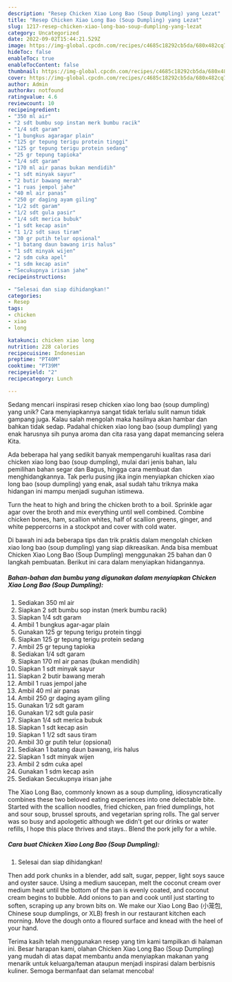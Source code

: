 ```yaml
---
description: "Resep Chicken Xiao Long Bao (Soup Dumpling) yang Lezat"
title: "Resep Chicken Xiao Long Bao (Soup Dumpling) yang Lezat"
slug: 1217-resep-chicken-xiao-long-bao-soup-dumpling-yang-lezat
category: Uncategorized
date: 2022-09-02T15:44:21.529Z
image: https://img-global.cpcdn.com/recipes/c4685c18292cb5da/680x482cq70/chicken-xiao-long-bao-soup-dumpling-foto-resep-utama.jpg
hideToc: false
enableToc: true
enableTocContent: false
thumbnail: https://img-global.cpcdn.com/recipes/c4685c18292cb5da/680x482cq70/chicken-xiao-long-bao-soup-dumpling-foto-resep-utama.jpg
cover: https://img-global.cpcdn.com/recipes/c4685c18292cb5da/680x482cq70/chicken-xiao-long-bao-soup-dumpling-foto-resep-utama.jpg
author: Admin
authorAv: notfound
ratingvalue: 4.6
reviewcount: 10
recipeingredient:
- "350 ml air"
- "2 sdt bumbu sop instan merk bumbu racik"
- "1/4 sdt garam"
- "1 bungkus agaragar plain"
- "125 gr tepung terigu protein tinggi"
- "125 gr tepung terigu protein sedang"
- "25 gr tepung tapioka"
- "1/4 sdt garam"
- "170 ml air panas bukan mendidih"
- "1 sdt minyak sayur"
- "2 butir bawang merah"
- "1 ruas jempol jahe"
- "40 ml air panas"
- "250 gr daging ayam giling"
- "1/2 sdt garam"
- "1/2 sdt gula pasir"
- "1/4 sdt merica bubuk"
- "1 sdt kecap asin"
- "1 1/2 sdt saus tiram"
- "30 gr putih telur opsional"
- "1 batang daun bawang iris halus"
- "1 sdt minyak wijen"
- "2 sdm cuka apel"
- "1 sdm kecap asin"
- "Secukupnya irisan jahe"
recipeinstructions:

- "Selesai dan siap dihidangkan!"
categories:
- Resep
tags:
- chicken
- xiao
- long

katakunci: chicken xiao long 
nutrition: 228 calories
recipecuisine: Indonesian
preptime: "PT40M"
cooktime: "PT39M"
recipeyield: "2"
recipecategory: Lunch

---
```





Sedang mencari inspirasi resep chicken xiao long bao (soup dumpling) yang unik? Cara menyiapkannya sangat tidak terlalu sulit namun tidak gampang juga. Kalau salah mengolah maka hasilnya akan hambar dan bahkan tidak sedap. Padahal chicken xiao long bao (soup dumpling) yang enak harusnya sih punya aroma dan cita rasa yang dapat memancing selera Kita.





Ada beberapa hal yang sedikit banyak mempengaruhi kualitas rasa dari chicken xiao long bao (soup dumpling), mulai dari jenis bahan, lalu pemilihan bahan segar dan Bagus, hingga cara membuat dan menghidangkannya. Tak perlu pusing jika ingin menyiapkan chicken xiao long bao (soup dumpling) yang enak,      asal sudah tahu triknya maka hidangan ini mampu menjadi suguhan istimewa.














Turn the heat to high and bring the chicken broth to a boil. Sprinkle agar agar over the broth and mix everything until well combined. Combine chicken bones, ham, scallion whites, half of scallion greens, ginger, and white peppercorns in a stockpot and cover with cold water.






Di bawah ini ada beberapa tips dan trik praktis dalam mengolah chicken xiao long bao (soup dumpling) yang siap dikreasikan. Anda bisa membuat Chicken Xiao Long Bao (Soup Dumpling) menggunakan 25 bahan dan 0 langkah pembuatan. Berikut ini cara dalam menyiapkan hidangannya.

<!--inarticleads1-->

##### Bahan-bahan dan bumbu yang digunakan dalam menyiapkan Chicken Xiao Long Bao (Soup Dumpling):

1. Sediakan 350 ml air
1. Siapkan 2 sdt bumbu sop instan (merk bumbu racik)
1. Siapkan 1/4 sdt garam
1. Ambil 1 bungkus agar-agar plain
1. Gunakan 125 gr tepung terigu protein tinggi
1. Siapkan 125 gr tepung terigu protein sedang
1. Ambil 25 gr tepung tapioka
1. Sediakan 1/4 sdt garam
1. Siapkan 170 ml air panas (bukan mendidih)
1. Siapkan 1 sdt minyak sayur
1. Siapkan 2 butir bawang merah
1. Ambil 1 ruas jempol jahe
1. Ambil 40 ml air panas
1. Ambil 250 gr daging ayam giling
1. Gunakan 1/2 sdt garam
1. Gunakan 1/2 sdt gula pasir
1. Siapkan 1/4 sdt merica bubuk
1. Siapkan 1 sdt kecap asin
1. Siapkan 1 1/2 sdt saus tiram
1. Ambil 30 gr putih telur (opsional)
1. Sediakan 1 batang daun bawang, iris halus
1. Siapkan 1 sdt minyak wijen
1. Ambil 2 sdm cuka apel
1. Gunakan 1 sdm kecap asin
1. Sediakan Secukupnya irisan jahe


The Xiao Long Bao, commonly known as a soup dumpling, idiosyncratically combines these two beloved eating experiences into one delectable bite. Started with the scallion noodles, fried chicken, pan fried dumplings, hot and sour soup, brussel sprouts, and vegetarian spring rolls. The gal server was so busy and apologetic although we didn&#39;t get our drinks or water refills, I hope this place thrives and stays.. Blend the pork jelly for a while. 

<!--inarticleads2-->

##### Cara buat Chicken Xiao Long Bao (Soup Dumpling):


1. Selesai dan siap dihidangkan!

Then add pork chunks in a blender, add salt, sugar, pepper, light soys sauce and oyster sauce. Using a medium saucepan, melt the coconut cream over medium heat until the bottom of the pan is evenly coated, and coconut cream begins to bubble. Add onions to pan and cook until just starting to soften, scraping up any brown bits on. We make our Xiao Long Bao (小笼包, Chinese soup dumplings, or XLB) fresh in our restaurant kitchen each morning. Move the dough onto a floured surface and knead with the heel of your hand. 

Terima kasih telah menggunakan resep yang tim kami tampilkan di halaman ini. Besar harapan kami, olahan Chicken Xiao Long Bao (Soup Dumpling) yang mudah di atas dapat membantu anda menyiapkan makanan yang menarik untuk keluarga/teman ataupun menjadi inspirasi dalam berbisnis kuliner. Semoga bermanfaat dan selamat mencoba!
